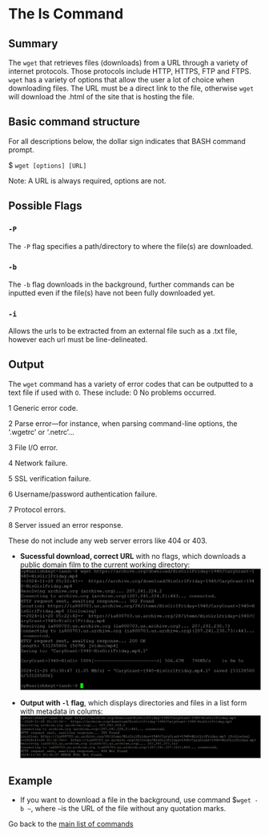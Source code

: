 # The ls Command

## Summary 
The `wget` that retrieves files (downloads) from a URL through a variety of internet protocols. Those protocols include HTTP, HTTPS, FTP and FTPS. `wget` has a variety of options that allow the user a lot of choice when downloading files. The URL must be a direct link to the file, otherwise `wget` will download the .html of the site that is hosting the file.

## Basic command structure
For all descriptions below, the dollar sign indicates that BASH command prompt.

$ `wget [options] [URL]`

Note: A URL is always required, options are not. 

## Possible Flags

### `-P`
The `-P` flag specifies a path/directory to where the file(s) are downloaded.

### `-b`
The `-b` flag downloads in the background, further commands can be inputted even if the file(s) have not been fully downloaded yet.

### `-i`
Allows the urls to be extracted from an external file such as a .txt file, however each url must be line-delineated.

## Output
The `wget` command has a variety of error codes that can be outputted to a text file if used with `O`. These include:
0
No problems occurred.

1
Generic error code.

2
Parse error—for instance, when parsing command-line options, the ‘.wgetrc’ or ‘.netrc’...

3
File I/O error.

4
Network failure.

5
SSL verification failure.

6
Username/password authentication failure.

7
Protocol errors.

8
Server issued an error response.

These do not include any web server errors like 404 or 403.

* **Sucessful download, correct URL** with no flags, which downloads a public domain film to the current working directory:
![screenshot of good url wget output](correct.png)

* **Output with `-l` flag**, which displays directories and files in a list form with metadata in colums:
![screenshot of bad wget output](incorrect.png)

## Example
* If you want to download a file in the background, use command $`wget -b ~`, where `~`is the URL of the file without any quotation marks.

Go back to the [main list of commands](index.md)
